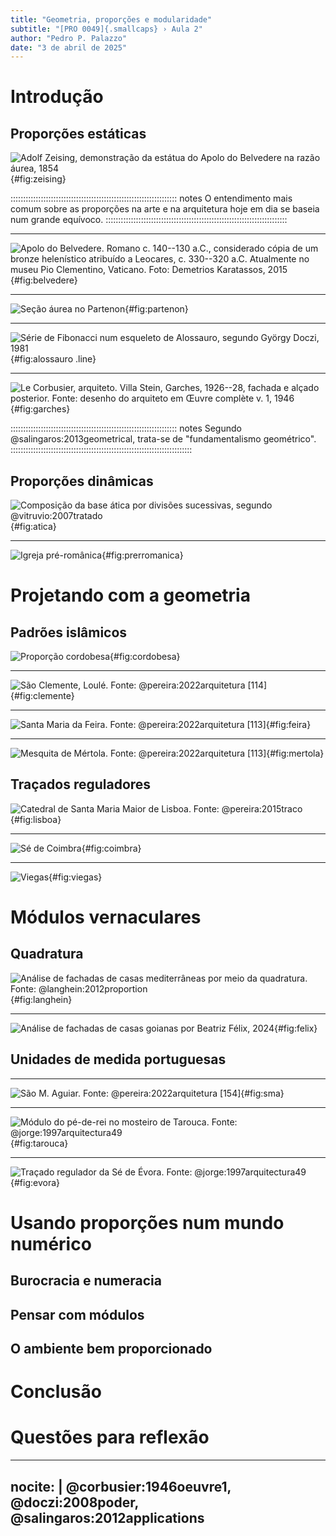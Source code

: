 ```yaml
---
title: "Geometria, proporções e modularidade"
subtitle: "[PRO 0049]{.smallcaps} › Aula 2"
author: "Pedro P. Palazzo"
date: "3 de abril de 2025"
---
```


# Introdução #

## Proporções estáticas ##

![Adolf Zeising,
demonstração da estátua do Apolo do Belvedere na razão áurea,
1854](https://hcommons.org/app/uploads/sites/1002372/2022/03/neuelehrevondenp00zeis_0203.png){#fig:zeising}

:::::::::::::::::::::::::::::::::::::::::::::::::::::::::::::::::: notes
O entendimento mais comum sobre as proporções na arte e na arquitetura
hoje em dia se baseia num grande equívoco.
::::::::::::::::::::::::::::::::::::::::::::::::::::::::::::::::::::::::

* * * * * * * * * * * * * * * * * * * * * * * * * * * * * * * * * * * *

![Apolo do Belvedere. Romano c. 140--130 a.C., considerado cópia
de um bronze helenístico atribuído a Leocares, c. 330--320 a.C.
Atualmente no museu Pio Clementino, Vaticano.
<br />
Foto: [Demetrios Karatassos, 2015][]
](https://upload.wikimedia.org/wikipedia/commons/thumb/a/a9/Belvedere_Apollo_Frontal.jpg/603px-Belvedere_Apollo_Frontal.jpg){#fig:belvedere}

[Demetrios Karatassos, 2015]: https://commons.wikimedia.org/wiki/File:Belvedere_Apollo_Frontal.jpg

* * * * * * * * * * * * * * * * * * * * * * * * * * * * * * * * * * * *

![Seção áurea no Partenon](){#fig:partenon}

* * * * * * * * * * * * * * * * * * * * * * * * * * * * * * * * * * * *

![Série de Fibonacci num esqueleto de Alossauro,
segundo György Doczi, 1981
](/media/doczi-065.png){#fig:alossauro .line}

* * * * * * * * * * * * * * * * * * * * * * * * * * * * * * * * * * * *

![Le Corbusier, arquiteto. Villa Stein, Garches, 1926--28,
fachada e alçado posterior.
<br />
Fonte: desenho do arquiteto em *Œuvre complète* v. 1, 1946
](/media/garches.png){#fig:garches}

:::::::::::::::::::::::::::::::::::::::::::::::::::::::::::::::::: notes
Segundo @salingaros:2013geometrical, trata-se de
"fundamentalismo geométrico".
::::::::::::::::::::::::::::::::::::::::::::::::::::::::::::::::::::::::


## Proporções dinâmicas ##

![Composição da base ática por divisões sucessivas, segundo
@vitruvio:2007tratado](){#fig:atica}

* * * * * * * * * * * * * * * * * * * * * * * * * * * * * * * * * * * *

![Igreja pré-românica](){#fig:prerromanica}


# Projetando com a geometria #


## Padrões islâmicos ##

![Proporção cordobesa](){#fig:cordobesa}

* * * * * * * * * * * * * * * * * * * * * * * * * * * * * * * * * * * *

![São Clemente, Loulé. Fonte: @pereira:2022arquitetura
[114]](){#fig:clemente}

* * * * * * * * * * * * * * * * * * * * * * * * * * * * * * * * * * * *

![Santa Maria da Feira. Fonte: @pereira:2022arquitetura
[113]](){#fig:feira}

* * * * * * * * * * * * * * * * * * * * * * * * * * * * * * * * * * * *

![Mesquita de Mértola. Fonte: @pereira:2022arquitetura
[113]](){#fig:mertola}


## Traçados reguladores ##

![Catedral de Santa Maria Maior de Lisboa. Fonte:
@pereira:2015traco](){#fig:lisboa}

* * * * * * * * * * * * * * * * * * * * * * * * * * * * * * * * * * * *

![Sé de Coimbra](){#fig:coimbra}

* * * * * * * * * * * * * * * * * * * * * * * * * * * * * * * * * * * *

![Viegas](){#fig:viegas}


# Módulos vernaculares #


## Quadratura ##

![Análise de fachadas de casas mediterrâneas por meio da quadratura.
Fonte: @langhein:2012proportion](){#fig:langhein}

* * * * * * * * * * * * * * * * * * * * * * * * * * * * * * * * * * * *

![Análise de fachadas de casas goianas por Beatriz Félix,
2024](){#fig:felix}


## Unidades de medida portuguesas ##

<!--Do pied-de-roi ao palmo de craveira-->

* * * * * * * * * * * * * * * * * * * * * * * * * * * * * * * * * * * *

![São M. Aguiar. Fonte: @pereira:2022arquitetura [154]](){#fig:sma}

* * * * * * * * * * * * * * * * * * * * * * * * * * * * * * * * * * * *

![Módulo do pé-de-rei no mosteiro de Tarouca. Fonte:
@jorge:1997arquitectura49](){#fig:tarouca}

* * * * * * * * * * * * * * * * * * * * * * * * * * * * * * * * * * * *

![Traçado regulador da Sé de Évora. Fonte:
@jorge:1997arquitectura49](){#fig:evora}


# Usando proporções num mundo numérico #


## Burocracia e numeracia ##

<!--Por que deixamos de projetar com as proporções-->


## Pensar com módulos ##


## O ambiente bem proporcionado ##


# Conclusão #


# Questões para reflexão #

---
nocite: |
  @corbusier:1946oeuvre1,
  @doczi:2008poder,
  @salingaros:2012applications
---

